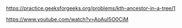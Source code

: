 https://practice.geeksforgeeks.org/problems/kth-ancestor-in-a-tree/1


https://www.youtube.com/watch?v=AoAuI5O0CiM
